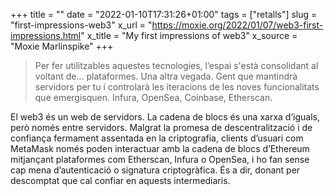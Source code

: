 +++
title = ""
date = "2022-01-10T17:31:26+01:00"
tags = ["retalls"]
slug = "first-impressions-web3"
x_url = "https://moxie.org/2022/01/07/web3-first-impressions.html"
x_title = "My first impressions of web3"
x_source = "Moxie Marlinspike"
+++


> Per fer utilitzables aquestes tecnologies, l’espai s'està consolidant al voltant de… plataformes. Una altra vegada. Gent que mantindrà servidors per tu i controlarà les iteracions de les noves funcionalitats que emergisquen. Infura, OpenSea, Coinbase, Etherscan.

El web3 és un web de servidors. La cadena de blocs és una xarxa d’iguals, però només entre servidors. Malgrat la promesa de descentralització i de confiança fermament assentada en la criptografia, clients d’usuari com MetaMask només poden interactuar amb la cadena de blocs d’Ethereum mitjançant plataformes com Etherscan, Infura o OpenSea, i ho fan sense cap mena d’autenticació o signatura criptogràfica. És a dir, donant per descomptat que cal confiar en aquests intermediaris.
